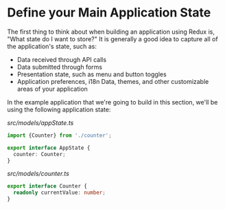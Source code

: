 # Define your Main Application State

The first thing to think about when building an application using Redux is, 
"What state do I want to store?" It is generally a good idea to capture all
of the application's state, such as:

* Data received through API calls
* Data submitted through forms
* Presentation state, such as menu and button toggles
* Application preferences, i18n Data, themes, and other customizable areas of your application

In the example application that we're going to build in this section, we'll be using the following
application state:

_src/models/appState.ts_
```typescript
import {Counter} from './counter';

export interface AppState {
  counter: Counter;
}
```

_src/models/counter.ts_
```typescript
export interface Counter {
  readonly currentValue: number;
}

```